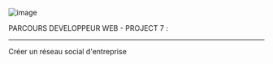 
![image](https://user-images.githubusercontent.com/73162047/148641509-839cc222-8d6e-4e6d-b372-320e298b9ad0.png)

PARCOURS DEVELOPPEUR WEB - PROJECT 7 :

_________________________________________

Créer un  réseau social d'entreprise 



